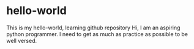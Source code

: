 # hello-world
This is my hello-world, learning github repository
Hi, I am an aspiring python programmer. I need to get as much as practice as possible to be well versed. 
